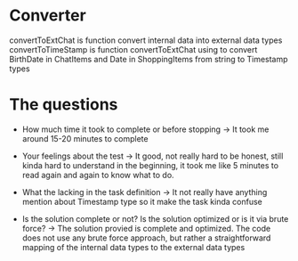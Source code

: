 # Converter
convertToExtChat is function convert internal data into external data types
convertToTimeStamp is function convertToExtChat using to convert BirthDate in ChatItems and Date in ShoppingItems from string to Timestamp types

# The questions
- How much time it took to complete or before stopping
-> It took me around 15-20 minutes to complete

- Your feelings about the test
-> It good, not really hard to be honest, still kinda hard to understand in the beginning, it took me like 5 minutes to read again and again to know what to do.

- What the lacking in the task definition
-> It not really have anything mention about Timestamp type so it make the task kinda confuse

- Is the solution complete or not? Is the solution optimized or is it via brute force?
-> The solution provied is complete and optimized. The code does not use any brute force approach, but rather a straightforward mapping of the internal data types to the external data types
